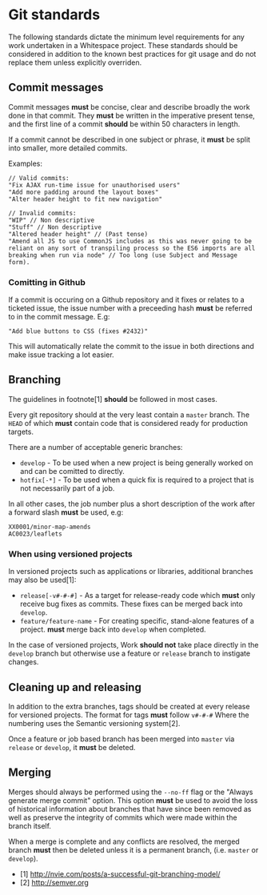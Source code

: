 # Git standards
The following standards dictate the minimum level requirements for any work undertaken in a Whitespace project. These standards should be considered in addition to the known best practices for git usage and do not replace them unless explicitly overriden.

## Commit messages

Commit messages **must** be concise, clear and describe broadly the work done in that commit. They **must** be written in the imperative present tense, and the first line of a commit **should** be within 50 characters in length.

If a commit cannot be described in one subject or phrase, it **must** be split into smaller, more detailed commits.

Examples:

```
// Valid commits:
"Fix AJAX run-time issue for unauthorised users"
"Add more padding around the layout boxes"
"Alter header height to fit new navigation"

// Invalid commits:
"WIP" // Non descriptive
"Stuff" // Non descriptive
"Altered header height" // (Past tense)
"Amend all JS to use CommonJS includes as this was never going to be reliant on any sort of transpiling process so the ES6 imports are all breaking when run via node" // Too long (use Subject and Message form).
```

### Comitting in Github
If a commit is occuring on a Github repository and it fixes or relates to a ticketed issue, the issue number with a preceeding hash **must** be referred to in the commit message. E.g:

```
"Add blue buttons to CSS (fixes #2432)"
```

This will automatically relate the commit to the issue in both directions and make issue tracking a lot easier.

## Branching

The guidelines in footnote[1] **should** be followed in most cases.

Every git repository should at the very least contain a `master` branch. The `HEAD` of which **must** contain code that is considered ready for production targets.

There are a number of acceptable generic branches:

 * `develop` - To be used when a new project is being generally worked on and can be comitted to directly.
 * `hotfix[-*]` - To be used when a quick fix is required to a project that is not necessarily part of a job.

In all other cases, the job number plus a short description of the work after a forward slash **must** be used, e.g:

```
XX0001/minor-map-amends
AC0023/leaflets
```

### When using versioned projects

In versioned projects such as applications or libraries, additional branches may also be used[1]:

 * `release[-v#-#-#]` - As a target for release-ready code which **must** only receive bug fixes as commits. These fixes can be merged back into `develop`.
 * `feature/feature-name` - For creating specific, stand-alone features of a project. **must** merge back into `develop` when completed.

In the case of versioned projects, Work **should not** take place directly in the `develop` branch but otherwise use a feature or `release` branch to instigate changes.

## Cleaning up and releasing
In addition to the extra branches, tags should be created at every release for versioned projects. The format for tags **must** follow `v#-#-#` Where the numbering uses the Semantic versioning system[2].

Once a feature or job based branch has been merged into `master` via `release` or `develop`, it **must** be deleted.

## Merging
Merges should always be performed using the `--no-ff` flag or the "Always generate merge commit" option. This option **must** be used to avoid the loss of historical information about branches that have since been removed as well as preserve the integrity of commits which were made within the branch itself.

When a merge is complete and any conflicts are resolved, the merged branch **must** then be deleted unless it is a permanent branch, (i.e. `master` or `develop`).

 * [1] http://nvie.com/posts/a-successful-git-branching-model/
 * [2] http://semver.org